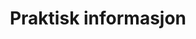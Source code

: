 ---
# HUGO
menu:
  main:
    name: Info

# SEO

# CONTENT
title: Praktisk informasjon
description: Vi bruker Airbnb som booking tjeneste. 
faq:
- title: Lokasjon
  content: Våre leiligheter ligger midt i Balestrand sentrum. Korte avstander til det du trenger. Matbutikker, resturanter, turistinformasjon og gode aktivitetsmuligheter. Gå avstand til båt (Bergen, Flåm), buss og parkering.
- title: Hvordan leier jeg en leilighet?
  content: Vi bruker Airbnb som booking tjeneste. Vi har listet alle våre leiligheter under Leiligheter. Her finner du også direktelenke til leilighetens airbnb profil
- title: Om leilighetene
  content: "
				<li>Alle leilighetene har balkong</li>
				<li>Fult utstyrt og møblert</li>
				<li>Enkel inn- og utsjekk ved bruk av nøkkelbokser</li>
				<li>Korte avstander til matbutikker, kafeer. Resturanter i sommer-periodene.</li>
				<li>Kort vei til kollektivtransport som buss, ekspress båt og taxi</li>
				<li>Bad med håndkle, dusj og vaskemaskin</li>
				<li>Soverom med sengetøy</li>
				<li>Kjøkken med kjøleskap, komfyr og fryser</li>
				<li>Oppholdsrom med sittegruppe og fjernsyn</li>
				<li>Utvask inkludert i prisen</li>
        <li>Internett</li>
			"
- title: Inn og utsjekk
  content: Alle våre leilighet har en egen nøkkelboks på utsiden. Du vil få praktisk informasjon som adresse, pinkode og mer når du booker en av våre leiligheter. Utsjekk senest kl 12:00 på avreisedag. Utvask av leiligheten er inkludert i leieprisen, men vi ønsker at leiligheten skal være ryddig slik som ved ankomst.
- title: Noe er galt, hvem kan jeg kontakte?
  content: Ring oss på <b>+47 47 28 97 48</b> eller send en e-post til <b>lidalsiv@gmail.com</b>
---